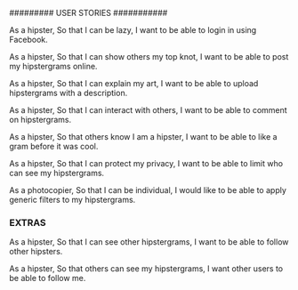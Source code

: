 ######### USER STORIES ###########


As a hipster,
So that I can be lazy,
I want to be able to login in using Facebook.

As a hipster,
So that I can show others my top knot,
I want to be able to post my hipstergrams online.

As a hipster,
So that I can explain my art,
I want to be able to upload hipstergrams with a description.

As a hipster, 
So that I can interact with others, 
I want to be able to comment on hipstergrams.

As a hipster,
So that others know I am a hipster,
I want to be able to like a gram before it was cool.

As a hipster,
So that I can protect my privacy,
I want to be able to limit who can see my hipstergrams.

As a photocopier,
So that I can be individual,
I would like to be able to apply generic filters to my hipstergrams. 

### EXTRAS ###

As a hipster,
So that I can see other hipstergrams,
I want to be able to follow other hipsters.

As a hipster,
So that others can see my hipstergrams, 
I want other users to be able to follow me.

